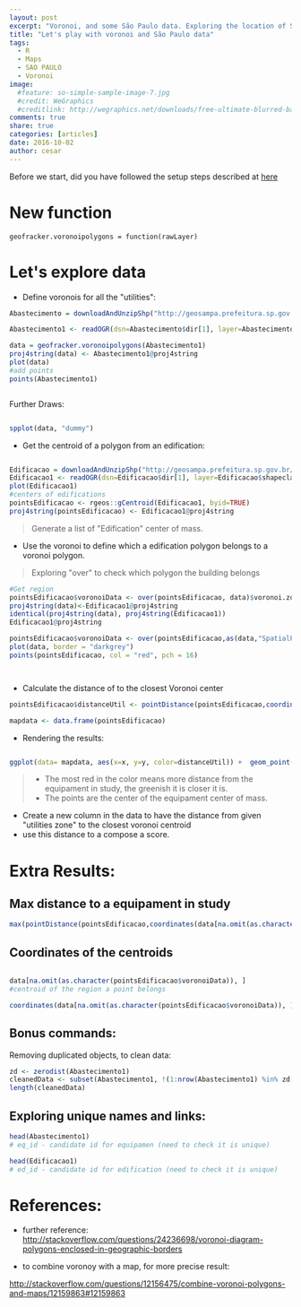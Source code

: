 ```yaml
---
layout: post
excerpt: "Voronoi, and some São Paulo data. Exploring the location of São Paulo services."
title: "Let's play with voronoi and São Paulo data"
tags:
  - R
  - Maps
  - SAO PAULO
  - Voronoi
image:
  #feature: so-simple-sample-image-7.jpg
  #credit: WeGraphics
  #creditlink: http://wegraphics.net/downloads/free-ultimate-blurred-background-pack/
comments: true
share: true
categories: [articles]
date: 2016-10-02
author: cesar
---
```


Before we start, did you have followed the setup steps described at [here]({{site.url}}/RStudioSetupV2)

# New function

```
geofracker.voronoipolygons = function(rawLayer)

```

# Let's explore data

- Define voronois for all the "utilities":

```R
Abastecimento = downloadAndUnzipShp("http://geosampa.prefeitura.sp.gov.br/PaginasPublicas/downloadArquivoOL.aspx?orig=DownloadCamadas&arq=03_Equipamentos%5C%5CAbastecimento%5C%5CShapefile%5C%5CEQUIPAMENTOS_SHP_TEMA_ABASTECIMENTO&arqTipo=Shapefile")

Abastecimento1 <- readOGR(dsn=Abastecimento$dir[1], layer=Abastecimento$shapeclass[1])

data = geofracker.voronoipolygons(Abastecimento1)
proj4string(data) <- Abastecimento1@proj4string
plot(data)
#add points
points(Abastecimento1)



```

Further Draws:

```R

spplot(data, "dummy")
```

- Get the centroid of a polygon from an edification:

```R

Edificacao = downloadAndUnzipShp("http://geosampa.prefeitura.sp.gov.br/PaginasPublicas/downloadArquivoOL.aspx?orig=DownloadCamadas&arq=06_Habita%E7%E3o%20e%20Edifica%E7%E3o%5C%5CEdifica%E7%E3o%5C%5CShapefile%5C%5CSHP_edificacao_SE&arqTipo=Shapefile")
Edificacao1 <- readOGR(dsn=Edificacao$dir[1], layer=Edificacao$shapeclass[1])
plot(Edificacao1)
#centers of edifications
pointsEdificacao <- rgeos::gCentroid(Edificacao1, byid=TRUE)
proj4string(pointsEdificacao) <- Edificacao1@proj4string

```
> Generate a list of "Edification" center of mass.

- Use the voronoi to define which  a edification polygon belongs to a voronoi polygon.

> Exploring "over" to check which polygon the building belongs


```R
#Get region
pointsEdificacao$voronoiData <- over(pointsEdificacao, data)$voronoi.zone
proj4string(data)<-Edificacao1@proj4string
identical(proj4string(data), proj4string(Edificacao1))
Edificacao1@proj4string

pointsEdificacao$voronoiData <- over(pointsEdificacao,as(data,"SpatialPolygons"))
plot(data, border = "darkgrey")
points(pointsEdificacao, col = "red", pch = 16)




```

- Calculate the distance of to the closest Voronoi center

```R
pointsEdificacao$distanceUtil <- pointDistance(pointsEdificacao,coordinates(data[na.omit(as.character(pointsEdificacao$voronoiData)), ]))

mapdata <- data.frame(pointsEdificacao)

```

- Rendering the results:

```R

ggplot(data= mapdata, aes(x=x, y=y, color=distanceUtil)) +  geom_point( ) + scale_colour_gradient(limits=c(3, 1000), low="green", high="red") + coord_fixed()

```

> - The most red in the color means more distance from the equipament in study, the greenish it is closer it is.
> - The points are the center of the equipament center of mass.

- Create a new column in the data to have the distance from given "utilities zone" to the closest voronoi centroid
- use this distance to a compose a score.


# Extra Results:

## Max distance to a equipament in study

```R
max(pointDistance(pointsEdificacao,coordinates(data[na.omit(as.character(pointsEdificacao$voronoiData)), ])))
```

## Coordinates of the centroids

```R

data[na.omit(as.character(pointsEdificacao$voronoiData)), ]
#centroid of the region a point belongs

coordinates(data[na.omit(as.character(pointsEdificacao$voronoiData)), ])
```




## Bonus commands:
Removing duplicated objects, to clean data:

```R
zd <- zerodist(Abastecimento1)
cleanedData <- subset(Abastecimento1, !(1:nrow(Abastecimento1) %in% zd[,2]))
length(cleanedData)
```


## Exploring unique names and links:

```R
head(Abastecimento1)
# eq_id - candidate id for equipamen (need to check it is unique)

head(Edificacao1)
# ed_id - candidate id for edification (need to check it is unique)
```

# References:


- further reference:
 <http://stackoverflow.com/questions/24236698/voronoi-diagram-polygons-enclosed-in-geographic-borders>

- to combine voronoy with a map, for more precise result:

 <http://stackoverflow.com/questions/12156475/combine-voronoi-polygons-and-maps/12159863#12159863>
